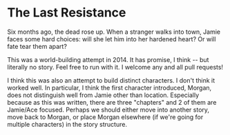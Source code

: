 # The Last Resistance

Six months ago, the dead rose up. When a stranger walks into town, Jamie faces some hard choices: will she let him into her hardened heart? Or will fate tear them apart?

This was a world-building attempt in 2014. It has promise, I think -- but literally no story. Feel free to run with it. I welcome any and all pull requests!

I think this was also an attempt to build distinct characters. I don't think it worked well. In particular, I think the first character introduced, Morgan, does not distinguish well from Jamie other than location. Especially because as this was written, there are three "chapters" and 2 of them are Jamie/Ace focused. Perhaps we should either move into another story, move back to Morgan, or place Morgan elsewhere (if we're going for multiple characters) in the story structure.